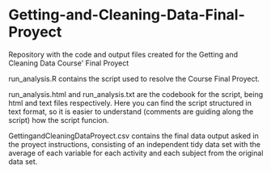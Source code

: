 # Getting-and-Cleaning-Data-Final-Proyect
Repository with the code and output files created for the Getting and Cleaning Data Course' Final Proyect

run_analysis.R contains the script used to resolve the Course Final Proyect.

run_analysis.html and run_analysis.txt are the codebook for the script, being html and text files respectively. Here you can find the script structured in text format, so it is easier to understand (comments are guiding along the script) how the script funcion.

GettingandCleaningDataProyect.csv contains the final data output asked in the proyect instructions, consisting of an independent tidy data set with the average of each variable for each activity and each subject from the original data set.
